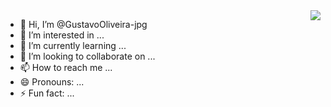 <img align="right" src="https://visitor-badge.laobi.icu/badge?page_id=GustavoOliveira-jpg.GustavoOliveira-jpg"/>





- 👋 Hi, I’m @GustavoOliveira-jpg
- 👀 I’m interested in ...
- 🌱 I’m currently learning ...
- 💞️ I’m looking to collaborate on ...
- 📫 How to reach me ...
- 😄 Pronouns: ...
- ⚡ Fun fact: ...

<!---
GustavoOliveira-jpg/GustavoOliveira-jpg is a ✨ special ✨ repository because its `README.md` (this file) appears on your GitHub profile.
You can click the Preview link to take a look at your changes.
--->

